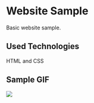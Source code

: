 <h1> Website Sample </h1>

Basic website sample.

<h2> Used Technologies </h2>

HTML and CSS

<h2> Sample GIF </h2>

![](GIF.gif)